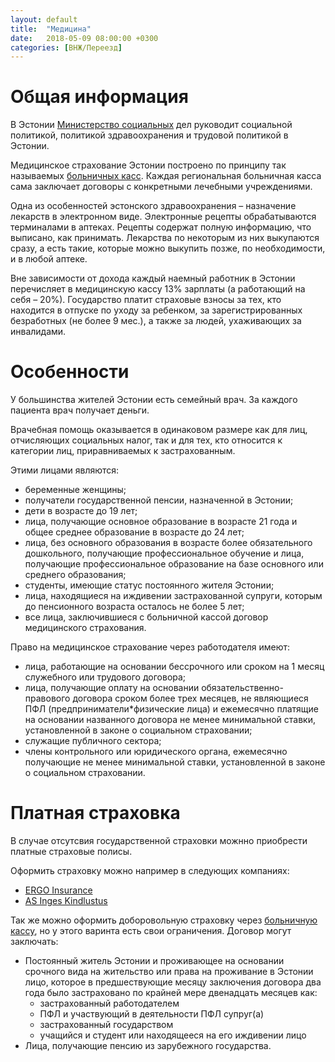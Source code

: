 ```yaml
---
layout: default
title:  "Медицина"
date:   2018-05-09 08:00:00 +0300
categories: [ВНЖ/Переезд]
---
```


# Общая информация

В Эстонии [Министерство социальных](http://www.sm.ee) дел руководит социальной политикой, политикой здравоохранения и трудовой политикой в Эстонии.

Медицинское страхование Эстонии построено по принципу так называемых [больничных касс](https://www.haigekassa.ee/ru). 
Каждая региональная больничная касса сама заключает договоры с конкретными лечебными учреждениями. 

Одна из особенностей эстонского здравоохранения – назначение лекарств в электронном виде. 
Электронные рецепты обрабатываются терминалами в аптеках. 
Рецепты содержат полную информацию, что выписано, как принимать. Лекарства по некоторым из них выкупаются сразу, а есть такие, которые можно выкупить позже, по необходимости, и в любой аптеке.

Вне зависимости от дохода каждый наемный работник в Эстонии перечисляет в медицинскую кассу 13% зарплаты (а работающий на себя – 20%). 
Государство платит страховые взносы за тех, кто находится в отпуске по уходу за ребенком, за зарегистрированных безработных (не более 9 мес.), а также за людей, ухаживающих за инвалидами.

# Особенности 

У большинства жителей Эстонии есть семейный врач. За каждого пациента врач получает деньги.

Врачебная помощь оказывается в одинаковом размере как для лиц, отчисляющих социальных налог, так и для тех, кто относится к категории лиц, приравниваемых к застрахованным.

Этими лицами являются:
* беременные женщины;
* получатели государственной пенсии, назначенной в Эстонии;
* дети в возрасте до 19 лет;
* лица, получающие основное образование в возрасте 21 года и общее среднее образование в возрасте до 24 лет; 
* лица, без основного образования в возрасте более обязательного дошкольного, получающие профессиональное обучение и лица, получающие профессиональное образование на базе основного или среднего образования;
* студенты, имеющие статус постоянного жителя Эстонии;
* лица, находящиеся на иждивении застрахованной супруги, которым до пенсионного возраста осталось не более 5 лет;
* все лица, заключившиеся с больничной кассой договор медицинского страхования.


Право на медицинское страхование через работодателя имеют:
* лица, работающие на основании бессрочного или сроком на 1 месяц служебного или трудового договора;
* лица, получающие оплату на основании обязательственно-правового договора сроком более трех месяцев, не являющиеся ПФЛ (предприниматели*физические лица) и ежемесячно платящие на основании названного договора не менее минимальной ставки, установленной в законе о социальном страховании;
* служащие публичного сектора;
* члены контрольного или юридического органа, ежемесячно получающие не менее минимальной ставки, установленной в законе о социальном страховании.


# Платная страховка

В случае отсутсвия государственной страховки можнно приобрести платные страховые полисы.

Оформить страховку можно например в следующих компаниях:
* [ERGO Insurance](https://www.ergo.ee)
* [AS Inges Kindlustus](https://www.inges.ee/ru/)


Так же можно оформить доборовольную страховку через [больничную кассу](https://www.haigekassa.ee/ru/celoveku/strahovka/dobrovolnoe-strahovanie), 
но у этого варинта есть свои ограничения. Договор могут заключать:

* Постоянный житель Эстонии и проживающее на основании срочного вида на жительство или права на проживание в Эстонии лицо, которое в предшествующие месяцу заключения договора два года было застраховано по крайней мере двенадцать месяцев как:
    * застрахованный работодателем
    * ПФЛ и участвующий в деятельности ПФЛ супруг(а)
    * застрахованный государством
    * учащийся и студент или находящееся на его иждивении лицо
* Лица, получающие пенсию из зарубежного государства.